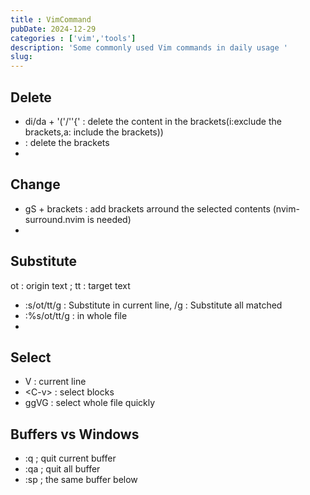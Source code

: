 ```yaml
---
title : VimCommand
pubDate: 2024-12-29 
categories : ['vim','tools']
description: 'Some commonly used Vim commands in daily usage '
slug: 
---
```


## Delete 
* di/da + '('/''{' : delete the content in the brackets(i:exclude the brackets,a: include the brackets))
*    : delete the brackets
* 

## Change
* gS + brackets : add brackets arround the selected contents (nvim-surround.nvim  is needed)
*  

## Substitute
ot : origin text ; tt : target text 
* :s/ot/tt/g : Substitute in current line, /g : Substitute all matched
* :%s/ot/tt/g : in whole file 
* 

## Select 
* V : current line
* \<C-v\> : select blocks
* ggVG : select whole file quickly


## Buffers vs Windows
* :q ; quit current buffer  
* :qa ; quit all buffer 
* :sp ; the same buffer below


